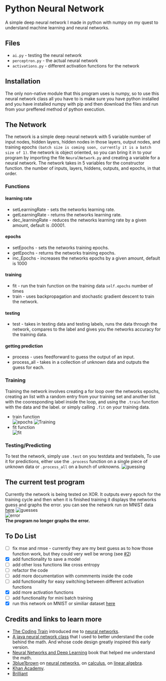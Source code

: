 # Python Neural Network

A simple deep neural network I made in python with numpy on my quest to understand machine learning and neural networks.


## Files

* ``ai.py`` - testing the neural network
* ``perceptron.py`` - the actual neural network
* ``activations.py`` - different activation functions for the network


## Installation

The only non-native module that this program uses is numpy, so to use this neural network class all you have to is make sure you have python installed and you have installed numpy with pip and then download the files and run from your preffered method of python execution.


## The Network

The network is a simple deep neural network with 5 variable number of input nodes, hidden layers, hidden nodes in those layers, output nodes, and training epochs ``(batch size is coming soon, currently it is a batch size of 1)``.
the network is object oriented, so you can bring it in to your program by importing the file ``NeuralNetwork.py`` and creating a variable for a neural network. The network takes in 5 variables for the constructor function. the number of inputs, layers, hiddens, outputs, and epochs, in that order.

### Functions
#### learning rate
* setLearningRate - sets the networks learning rate.
* getLearningRate - returns the networks learning rate.
* dec_learningRate - reduces the networks learning rate by a given amount, default is .00001.
#### epochs
* setEpochs - sets the networks training epochs.
* getEpochs - returns the networks training epochs.
* inc_Epochs - increases the networks epochs by a given amount, default is 1000
#### training
* fit - run the train function on the training data ``self.epochs`` number of times
* train - uses backpropagation and stochastic gradient descent to train the network.
#### testing
* test - takes in testing data and testing labels, runs the data through the network, compares to the label and gives you the networks accuracy for the training data.
#### getting prediction
* process - uses feedforward to guess the output of an input.
* process_all - takes in a collection of unknown data and outputs the guess for each.



### Training

Training the network involves creating a for loop over the networks epochs, creating an list with a random entry from your training set and another list with the cooresponding label inside the loop, and using the ``.train`` function with the data and the label. or simply calling ``.fit`` on your training data.  
* train function  
![epochs](https://i.imgur.com/9JVRjhB.png)
![Training](https://i.imgur.com/DQp5Y3t.png)  
* fit function  
![fit](https://i.imgur.com/GytVxFv.png)

### Testing/Predicting

To test the network, simply use ``.test`` on you testdata and testlabels, To use it for predictions, either use the ``.process`` function on a single piece of unknown data or ``.process_all`` on a bunch of unknowns.
![guessing](https://i.imgur.com/iPCENrD.png)

## The current test program

Currently the network is being tested on XOR. It outputs every epoch for the training cycle and then when it is finished training it displays the networks guess and graphs the error. you can see the network run on MNIST data [here](https://github.com/GypsyDangerous/MNIST-digit-classifier/)
![guesses](https://i.imgur.com/4mbQmLi.png)   
![error](https://i.imgur.com/LFpAf3Q.png)  
**The program no longer graphs the error.**

## To Do List

- [ ] fix mse and rmse - currently they are my best guess as to how those function work, but they could very well be wrong (see [#2](https://github.com/GypsyDangerous/Python-Neural-Network/issues/2))
- [X] add functionality to save a model
- [ ] add other loss functions like cross entropy
- [ ] refactor the code
- [ ] add more documentation with commments inside the code
- [ ] add functionality for easy switching between different activation functions
- [x] add more activation functions
- [ ] add functionality for mini batch training
- [x] run this network on MNIST or similiar dataset [here](https://github.com/GypsyDangerous/MNIST-digit-classifier)

## Credits and links to learn more

* [The Coding Train](https://www.youtube.com/user/shiffman) introduced me to [neural networks](https://www.youtube.com/playlist?list=PLRqwX-V7Uu6Y7MdSCaIfsxc561QI0U0Tb).   
* [A java neural network class](https://github.com/Fir3will/Java-Neural-Network) that I used to better understand the code behind the math. And whose code design greatly inspired this early version.
* [Neural Networks and Deep Learning](http://neuralnetworksanddeeplearning.com/) book that helped me understand the math.  
* [3blue1brown](https://www.youtube.com/channel/UCYO_jab_esuFRV4b17AJtAw) on [neural networks](https://www.youtube.com/playlist?list=PLZHQObOWTQDNU6R1_67000Dx_ZCJB-3pi), on [calculus](https://www.youtube.com/playlist?list=PLZHQObOWTQDMsr9K-rj53DwVRMYO3t5Yr), on [linear algebra](https://www.youtube.com/playlist?list=PLZHQObOWTQDPD3MizzM2xVFitgF8hE_ab).  
* [Khan Academy](https://www.khanacademy.org/).
* [Brilliant](https://brilliant.org/)
